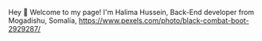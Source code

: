 Hey 👋 Welcome to my page!
I'm Halima Hussein, Back-End developer from Mogadishu, Somalia,
https://www.pexels.com/photo/black-combat-boot-2929287/

